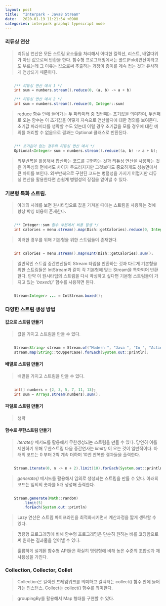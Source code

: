 ```yaml
---
layout: post
title:  "Interpark - Java8 Stream"
date:   2020-01-19 11:21:54 +0900
categories: interpark graphql typescript node
---
```


### 리듀싱 연산

> 리듀싱 연산은 모든 스트림 요소들을 처리해서 어떠한 컬렉션, 리스트, 배열따위가 아닌 값으로써 반환을 한다. 함수형 프로그래밍에서는 폴드(Fold)연산이라고도 부르는데 그 이유는 값으로써 추출하는 과정이 종이를 계속 접는 것과 유사하게 연상되기 때문이다.

```java

    /** 리듀싱 연산 예시 1 */
    int sum = numbers.stream().reduce(0, (a, b) -> a + b)

    /** 리듀싱 연산 예시 2 */
    int sum = numbers.stream().reduce(0, Integer::sum)

```
> reduce 함수 안에 들어가는 두 파라미터 중 첫번째는 초기값을 의미하며, 두번째로 오는 함수는 이 초기값을 어떻게 지속으로 연산할지에 대한 정의를 보여준다. 초기값 파라미터를 생략할 수도 있는데 이럴 경우 초기값을 모를 경우에 대한 예외를 처리할 수 없음으로 결과는 Optional 클래스로 반환된다.

```java

    /** 초기값이 없는 경우의 리듀싱 연산 예시 */
    Optional<Integer> sum = numbers.stream().reduce((a, b) -> a + b);

```

> 외부반복을 활용해서 합산하는 코드를 구현하는 것과 리듀싱 연산을 사용하는 것은 가독성의 면에서도 차이가 두드러지지만 그것보다도 중요하게도 성능면에서 큰 차이를 보인다. 외부반복으로 구현된 코드는 병렬성을 가지기 어렵지만 리듀싱 연산을 활용한다면 손쉽게 병렬성의 장점을 얻어낼 수 있다.

### 기본형 특화 스트림.

> 아래의 사례를 보면 원시타입으로 값을 가져올 때에는 스트림을 사용하는 것에 항상 박싱 비용이 존재한다.

```java

    /** Integer::sum 함수 부분에서 비용 발생 */
    int calories = menu.stream().map(Dish::getCalories).reduce(0, Integer::sum)

```

> 이러한 경우를 위해 기본형을 위한 스트림들이 존재한다.

```java

    int calories = menu.stream().mapToInt(Dish::getCalories).sum();

```

> 일반적인 스트림 중간연산들이 Stream<T> 타입을 반환하는 것과 다르게 기본형을 위한 스트림들은 IntStream과 같이 각 기본형에 맞는 Stream을 특화되어 반환한다. 만약 이 원시타입의 스트림을 다시 박싱하고 싶다면 기본형 스트림들이 가지고 있는 _'boxed()'_ 함수를 사용하면 된다.

```java

    Stream<Integer> ... = IntStream.boxed();

```

### 다양한 스트림 생성 방법

#### 값으로 스트림 만들기

> 값을 가지고 스트림을 만들 수 있다.

```java

    Stream<String> stream = Stream.of("Modern ", "Java ", "In ", "Action");
    stream.map(String::toUpperCase).forEach(System.out::println);

```

#### 배열로 스트림 만들기

> 배열을 가지고 스트림을 만들 수 있다.

```java

    int[] numbers = {2, 3, 5, 7, 11, 13};
    int sum = Arrays.stream(numbers).sum();

```

#### 파일로 스트림 만들기

> 생략

#### 함수로 무한스트림 만들기

> _iterate()_ 메서드를 활용해서 무한생성되는 스트림을 만들 수 있다. 당연히 이를 제한하기 위해 무한스트림 다음 중간연사는 _limit()_ 이 오는 것이 일반적이다. 아래의 코드는 0 부터 2씩 계속 더하며 10번 반복한 결과들을 출력한다.

```java

    Stream.iterate(0, n -> n + 2).limit(10).forEach(System.out::println);

```

> _generate()_ 메서드를 활용해서 임의로 생성되는 스트림을 만들 수 있다. 아래의 코드는 임의의 숫자를 5개 생성해 출력한다.

```java

    Stream.generate(Math::random)
        .limit(5)
        .forEach(System.out::println)

```

> Lazy 연산은 스트림 파이프라인을 최적화시키면서 계산과정을 짧게 생략할 수 있다.

> 명령형 프로그래밍에 비해 함수형 프로그래밍은 단순히 원하는 바를 코딩함으로써 원하는 결과물을 얻어낼 수 있다.

> 훌륭하게 설계된 함수형 API들은 확실히 명령형에 비해 높은 수준의 조합성과 재사용성을 가진다.

### Collection, Collector, Collet

> Collection은 컬렉션 프레임워크를 의미하고 컬렉터는 collect() 함수 안에 들어가는 인스턴스. Collect는 collect() 함수를 의미한다.

> groupingBy를 활용해서 Map 형태를 구현할 수 있다.